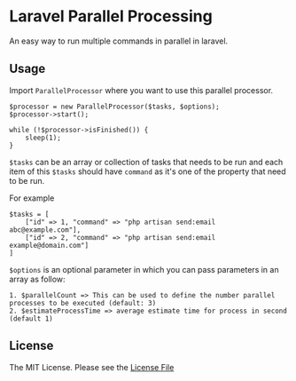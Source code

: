 # Laravel Parallel Processing

An easy way to run multiple commands in parallel in laravel.

## Usage

Import `ParallelProcessor` where you want to use this parallel processor.

    $processor = new ParallelProcessor($tasks, $options);
    $processor->start();

    while (!$processor->isFinished()) {
        sleep(1);
    }
    
`$tasks` can be an array or collection of tasks that needs to be run and each item of this `$tasks` should have `command` as it's one of the property that need to be run.

For example

    $tasks = [
        ["id" => 1, "command" => "php artisan send:email abc@example.com"],
        ["id" => 2, "command" => "php artisan send:email example@domain.com"]
    ]
    
`$options` is an optional parameter in which you can pass parameters in an array as follow:

    1. $parallelCount => This can be used to define the number parallel processes to be executed (default: 3)
    2. $estimateProcessTime => average estimate time for process in second (default 1)
    
## License

The MIT License. Please see the [License File](LICENSE.md)
